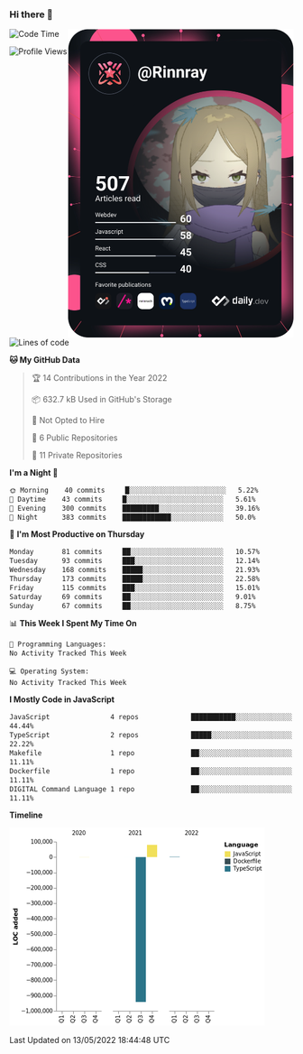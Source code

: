 ### Hi there 👋

<div align="left">
 <a href="https://app.daily.dev/Rinnray">
   <img 
        align="right"
        src="https://github.com/Rinnray/Rinnray/blob/main/devcard.svg" 
        width="400" 
        alt="Rinnray's Dev Card"/>
 </a>
</div>




<!--START_SECTION:waka-->
![Code Time](http://img.shields.io/badge/Code%20Time-0%20secs-blue)

![Profile Views](http://img.shields.io/badge/Profile%20Views-0-blue)

![Lines of code](https://img.shields.io/badge/From%20Hello%20World%20I%27ve%20Written--860%20Thousand%20lines%20of%20code-blue)

**🐱 My GitHub Data** 

> 🏆 14 Contributions in the Year 2022
 > 
> 📦 632.7 kB Used in GitHub's Storage 
 > 
> 🚫 Not Opted to Hire
 > 
> 📜 6 Public Repositories 
 > 
> 🔑 11 Private Repositories  
 > 
**I'm a Night 🦉** 

```text
🌞 Morning    40 commits     █░░░░░░░░░░░░░░░░░░░░░░░░   5.22% 
🌆 Daytime    43 commits     █░░░░░░░░░░░░░░░░░░░░░░░░   5.61% 
🌃 Evening    300 commits    █████████░░░░░░░░░░░░░░░░   39.16% 
🌙 Night      383 commits    ████████████░░░░░░░░░░░░░   50.0%

```
📅 **I'm Most Productive on Thursday** 

```text
Monday       81 commits     ██░░░░░░░░░░░░░░░░░░░░░░░   10.57% 
Tuesday      93 commits     ███░░░░░░░░░░░░░░░░░░░░░░   12.14% 
Wednesday    168 commits    █████░░░░░░░░░░░░░░░░░░░░   21.93% 
Thursday     173 commits    █████░░░░░░░░░░░░░░░░░░░░   22.58% 
Friday       115 commits    ███░░░░░░░░░░░░░░░░░░░░░░   15.01% 
Saturday     69 commits     ██░░░░░░░░░░░░░░░░░░░░░░░   9.01% 
Sunday       67 commits     ██░░░░░░░░░░░░░░░░░░░░░░░   8.75%

```


📊 **This Week I Spent My Time On** 

```text
💬 Programming Languages: 
No Activity Tracked This Week

💻 Operating System: 
No Activity Tracked This Week

```

**I Mostly Code in JavaScript** 

```text
JavaScript               4 repos             ███████████░░░░░░░░░░░░░░   44.44% 
TypeScript               2 repos             █████░░░░░░░░░░░░░░░░░░░░   22.22% 
Makefile                 1 repo              ██░░░░░░░░░░░░░░░░░░░░░░░   11.11% 
Dockerfile               1 repo              ██░░░░░░░░░░░░░░░░░░░░░░░   11.11% 
DIGITAL Command Language 1 repo              ██░░░░░░░░░░░░░░░░░░░░░░░   11.11%

```


**Timeline**

![Chart not found](https://raw.githubusercontent.com/Rinnray/Rinnray/main/charts/bar_graph.png) 


 Last Updated on 13/05/2022 18:44:48 UTC
<!--END_SECTION:waka-->


<!--
**Rinnray/Rinnray** is a ✨ _special_ ✨ repository because its `README.md` (this file) appears on your GitHub profile.

Here are some ideas to get you started:

- 🔭 I’m currently working on ...
- 🌱 I’m currently learning ...
- 👯 I’m looking to collaborate on ...
- 🤔 I’m looking for help with ...
- 💬 Ask me about ...
- 📫 How to reach me: ...
- 😄 Pronouns: ...
- ⚡ Fun fact: ...
-->
